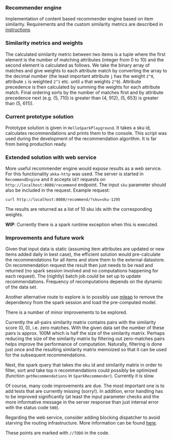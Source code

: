 ### Recommender engine
Implementation of content based recommender engine based on item similarity.
Requirements and the custom similarity metrics are described in [instructions](./instructions.md)

### Similarity metrics and weights
The calculated similarity metric between two items is a tuple where the first element is the number of
matching attributes (integer from 0 to 10) and the second element is calculated as follows. We take the binary
array of matches and give weights to each attribute match by converting the array to the decimal number
(the least important attribute `j` has the weight `2^0`, attribute `i` is weighted `2^1` etc. until `a` that weights `2^9`).
Attribute precedence is then calculated by summing the weights for each attribute match.
Final ordering sorts by the number of matches first and by attribute precedence next
(e.g. (5, 710) is greater than (4, 912), (5, 653) is greater than (5, 611)).

### Current prototype solution
Prototype solution is given in `HelloSparkPlayground`. It takes a sku id, calculates recommendations
and prints them to the console. This script was used during the development of the recommendation algorithm.
It is far from being production ready.

### Extended solution with web service
More useful recommender engine would expose results as a web service. For this functionality `akka-http` was used.
The server is started in `RecommendEngine` and it accepts `GET` requests on `http://localhost:8080/recommend` endpoint.
The input `sku` parameter should also be included in the request. Example request:

`curl http://localhost:8080/recommend/?sku=sku-1295`

The results are returned as a list of 10 sku ids with the corresponding weights.

**WIP**: Currently there is a spark runtime exception when this is executed.

### Improvements and future work
Given that input data is static (assuming item attributes are updated or new items added daily in best case),
the efficient solution would pre-calculate the recommendations for all items and store them to the external datastore.
On recommendation request the result then just needs to be read and returned (no spark session involved and
no computations happening for each request). The (nightly) batch job could be set up to update recommendations. Frequency of
recomputations depends on the dynamic of the data set.

Another alternative route to explore is to possibly use [mleap](https://github.com/combust/mleap)
  to remove the dependency from the spark session and load the pre-computed model.

There is a number of minor improvements to be explored.

Currently the all-pairs similarity matrix contains pairs with the similarity score (0, 0), i.e. zero matches.
With the given data set the number of these pairs is approx. 100M which is half the size of the similarity matrix.
Perhaps reducing the size of the similarity matrix by filtering out zero-matches pairs helps improve the performance of
computation. Naturally, filtering is done just once and the resulting similarity matrix memoized so that it can be used
for the subsequent recommendations.

Next, the spark query that takes the sku id and similarity matrix in order to filter, sort and take top n recommendations
could possibly be optimized (function `getRecommendations` in `SparkRecommender`). Currently it is slow.

Of course, many code improvements are due. The most important one is to add tests that are currently missing (sorry!).
In addition, error handling has to be improved significantly (at least the input parameter checks and the more
informative message in the server response than just internal error with the status code `500`).

Regarding the web service, consider adding blocking dispatcher to avoid starving the routing infrastructure.
More information can be found [here](https://doc.akka.io/docs/akka-http/current/handling-blocking-operations-in-akka-http-routes.html).

These points are marked with `//TODO` in the code.
